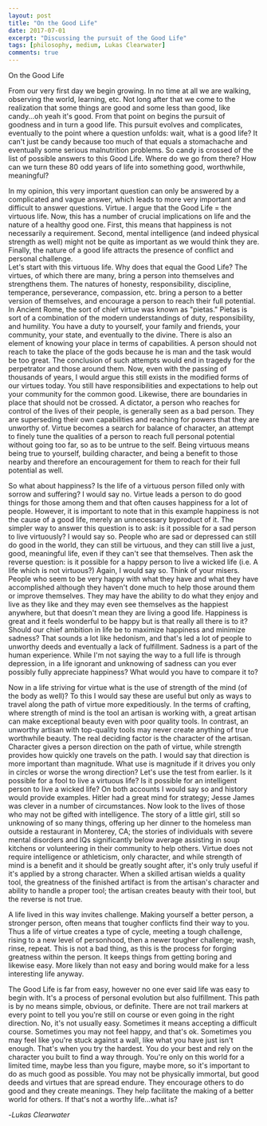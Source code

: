```yaml
---
layout: post
title: "On the Good Life"
date: 2017-07-01
excerpt: "Discussing the pursuit of the Good Life"
tags: [philosophy, medium, Lukas Clearwater]
comments: true
---
```


On the Good Life  
From our very first day we begin growing. In no time at all we are walking, observing the world, learning, etc. Not long after that we come to the realization that some things are good and some less than good, like candy...oh yeah it's good. From that point on begins the pursuit of goodness and in turn a good life. This pursuit evolves and complicates, eventually to the point where a question unfolds: wait, what is a good life? It can't just be candy because too much of that equals a stomachache and eventually some serious malnutrition problems. So candy is crossed of the list of possible answers to this Good Life. Where do we go from there? How can we turn these 80 odd years of life into something good, worthwhile, meaningful?  
In my opinion, this very important question can only be answered by a complicated and vague answer, which leads to more very important and difficult to answer questions. Virtue. I argue that the Good Life = the virtuous life. Now, this has a number of crucial implications on life and the nature of a healthy good one. First, this means that happiness is not necessarily a requirement. Second, mental intelligence (and indeed physical strength as well) might not be quite as important as we would think they are. Finally, the nature of a good life attracts the presence of conflict and personal challenge.  Let's start with this virtuous life. Why does that equal the Good Life? The virtues, of which there are many, bring a person into themselves and strengthens them. The natures of honesty, responsibility, discipline, temperance, perseverance, compassion, etc. bring a person to a better version of themselves, and encourage a person to reach their full potential. In Ancient Rome, the sort of chief virtue was known as "pietas." Pietas is sort of a combination of the modern understandings of duty, responsibility, and humility. You have a duty to yourself, your family and friends, your community, your state, and eventually to the divine. There is also an element of knowing your place in terms of capabilities. A person should not reach to take the place of the gods because he is man and the task would be too great. The conclusion of such attempts would end in tragedy for the perpetrator and those around them. Now, even with the passing of thousands of years, I would argue this still exists in the modified forms of our virtues today. You still have responsibilities and expectations to help out your community for the common good. Likewise, there are boundaries in place that should not be crossed. A dictator, a person who reaches for control of the lives of their people, is generally seen as a bad person. They are superseding their own capabilities and reaching for powers that they are unworthy of. Virtue becomes a search for balance of character, an attempt to finely tune the qualities of a person to reach full personal potential without going too far, so as to be untrue to the self. Being virtuous means being true to yourself, building character, and being a benefit to those nearby and therefore an encouragement for them to reach for their full potential as well.  
So what about happiness? Is the life of a virtuous person filled only with sorrow and suffering? I would say no. Virtue leads a person to do good things for those among them and that often causes happiness for a lot of people. However, it is important to note that in this example happiness is not the cause of a good life, merely an unnecessary byproduct of it. The simpler way to answer this question is to ask: is it possible for a sad person to live virtuously? I would say so. People who are sad or depressed can still do good in the world, they can still be virtuous, and they can still live a just, good, meaningful life, even if they can't see that themselves. Then ask the reverse question: is it possible for a happy person to live a wicked life (i.e. A life which is not virtuous?) Again, I would say so. Think of your misers. People who seem to be very happy with what they have and what they have accomplished although they haven't done much to help those around them or improve themselves. They may have the ability to do what they enjoy and live as they like and they may even see themselves as the happiest anywhere, but that doesn't mean they are living a good life. Happiness is great and it feels wonderful to be happy but is that really all there is to it? Should our chief ambition in life be to maximize happiness and minimize sadness? That sounds a lot like hedonism, and that's led a lot of people to unworthy deeds and eventually a lack of fulfillment. Sadness is a part of the human experience. While I'm not saying the way to a full life is through depression, in a life ignorant and unknowing of sadness can you ever possibly fully appreciate happiness? What would you have to compare it to?  
Now in a life striving for virtue what is the use of strength of the mind (of the body as well)? To this I would say these are useful but only as ways to travel along the path of virtue more expeditiously. In the terms of crafting, where strength of mind is the tool an artisan is working with, a great artisan can make exceptional beauty even with poor quality tools. In contrast, an unworthy artisan with top-quality tools may never create anything of true worthwhile beauty. The real deciding factor is the character of the artisan. Character gives a person direction on the path of virtue, while strength provides how quickly one travels on the path. I would say that direction is more important than magnitude. What use is magnitude if it drives you only in circles or worse the wrong direction? Let's use the test from earlier. Is it possible for a fool to live a virtuous life? Is it possible for an intelligent person to live a wicked life? On both accounts I would say so and history would provide examples. Hitler had a great mind for strategy; Jesse James was clever in a number of circumstances. Now look to the lives of those who may not be gifted with intelligence. The story of a little girl, still so unknowing of so many things, offering up her dinner to the homeless man outside a restaurant in Monterey, CA; the stories of individuals with severe mental disorders and IQs significantly below average assisting in soup kitchens or volunteering in their community to help others. Virtue does not require intelligence or athleticism, only character, and while strength of mind is a benefit and it should be greatly sought after, it's only truly useful if it's applied by a strong character. When a skilled artisan wields a quality tool, the greatness of the finished artifact is from the artisan's character and ability to handle a proper tool; the artisan creates beauty with their tool, but the reverse is not true.  
A life lived in this way invites challenge. Making yourself a better person, a stronger person, often means that tougher conflicts find their way to you. Thus a life of virtue creates a type of cycle, meeting a tough challenge, rising to a new level of personhood, then a newer tougher challenge; wash, rinse, repeat. This is not a bad thing, as this is the process for forging greatness within the person. It keeps things from getting boring and likewise easy. More likely than not easy and boring would make for a less interesting life anyway.  

The Good Life is far from easy, however no one ever said life was easy to begin with. It's a process of personal evolution but also fulfillment. This path is by no means simple, obvious, or definite. There are not trail markers at every point to tell you you're still on course or even going in the right direction. No, it's not usually easy. Sometimes it means accepting a difficult course. Sometimes you may not feel happy, and that's ok. Sometimes you may feel like you're stuck against a wall, like what you have just isn't enough. That's when you try the hardest. You do your best and rely on the character you built to find a way through. You're only on this world for a limited time, maybe less than you figure, maybe more, so it's important to do as much good as possible. You may not be physically immortal, but good deeds and virtues that are spread endure. They encourage others to do good and they create meanings. They help facilitate the making of a better world for others. If that's not a worthy life...what is?  
-*Lukas Clearwater*